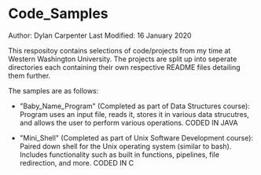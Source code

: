 # Code_Samples
Author: Dylan Carpenter
Last Modified: 16 January 2020

This respositoy contains selections of code/projects from my time at Western Washington University.
The projects are split up into seperate directories each containing their own respective README files detailing them further.

The samples are as follows:

  - "Baby_Name_Program" (Completed as part of Data Structures course): Program uses an input file, reads it, stores it in various data strucutres, and allows the user to perform various operations. CODED IN JAVA
  
  - "Mini_Shell" (Completed as part of Unix Software Development course): Paired down shell for the Unix operating system (similar to bash). Includes functionality such as built in functions, pipelines, file redirection, and more. CODED IN C

